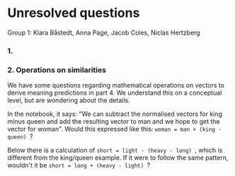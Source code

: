 # Unresolved questions

Group 1: Klara Båstedt, Anna Page, Jacob Coles, Niclas Hertzberg

### 1.


### 2. Operations on similarities


We have some questions regarding mathematical operations on vectors to derive meaning predictions in part 4. We understand this on a conceptual level, but are wondering about the details.


In the notebook, it says: "We can subtract the normalised vectors for king minus queen and add the resulting vector to man and we hope to get the vector for woman". Would this expressed like this:  `woman = man + (king - queen) `?


Below there is a calculation of  `short = light - (heavy - long) `, which is different from the king/queen example. If it were to follow the same pattern, wouldn't it be  `short = long + (heavy - light) `?